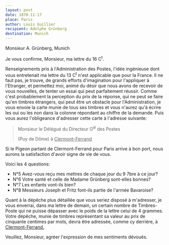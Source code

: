 ```yaml
---
layout: post
date: 1870-11-17
place: Paris
author: Louis Guillier
recipient: Adolphe Grünberg
destination: Munich
---
```


Monsieur A. Grünberg, Munich


Je vous confirme, Monsieur, ma lettre du 16 C<sup>t</sup>.

Renseignements pris à l'Administration des Postes, l'idée ingénieuse dont vous
entretenait ma lettre du 13 C<sup>t</sup> n'est applicable que pour la France.
Il ne faut pas, je trouve, de grands efforts d'imagination pour l'appliquer
à l'Etranger, et permettez moi, animé du désir que nous avons de recevoir de
vous nouvelles, de tenter un essai qui peut parfaitement réussir.
Comme c'est probablement la perception du prix de la réponse, qui ne peut se
faire qu'en timbres étrangers, qui peut être un obstacle pour l'Administration,
je vous envoie la carte munie de tous ses timbres et vous n'aurez qu'à écrire
les oui ou les non dans la colonne répondant au chiffre de la demande.
Puis vous aurez l'obligeance d'adresser cette carte à l'adresse suivante:

> Monsieur le Délégué du Directeur G<sup>al</sup> des Postes
>
> (Puy de Dôme) à <ins>Clermont-Ferrand</ins>

Si le Pigeon partant de Clermont-Ferrand pour Paris arrive à bon port, nous
aurons la satisfaction d'avoir signe de vie de vous.

Voici les 4 questions:

* N°5 Avez-vous reçu mes mettres de chaque jour du 9 7bre à ce jour?
* N°6 Votre santé et celle de Madame Grünberg sont-elles bonnes?
* N°7 Les enfants vont-ils bien?
* N°8 Messieurs Joseph et Fritz font-ils partie de l'armée Bavaroise?

Quant à la dépêche plus détaillée que vous seriez disposé à m'adresser, je vous
enverrai, dans ma lettre de demain, un certain nombre de Timbres-Poste qui ne
puisse dépasser avec le poids de la lettre celui de 4 grammes.
Votre dépêche, munie de timbres représentant sa valeur au prix de cinquante
centimes par mots, devra être adressée, comme cy derrière,
à <ins>Clermont-Ferrand.</ins>


Veuillez, Monsieur, agréer l'expression de mes sentiments dévoués.
